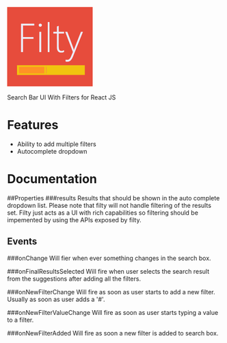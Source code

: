 <img src="https://raw.githubusercontent.com/Raathigesh/Filty/master/wiki/Filty%20Logo.fw.png" width="200">

Search Bar UI With Filters for React JS

# Features
- Ability to add multiple filters
- Autocomplete dropdown

# Documentation 
##Properties
###results
Results that should be shown in the auto complete dropdown list. Please note that filty will not handle filtering of the results set. Filty just acts as a UI with rich capabilities so filtering should be impemented by using the APIs exposed by filty.

## Events
###onChange
Will fier when ever something changes in the search box.

###onFinalResultsSelected
Will fire when user selects the search result from the suggestions after adding all the filters.

###onNewFilterChange
Will fire as soon as user starts to add a new filter. Usually as soon as user adds a '#'.

###onNewFilterValueChange
Will fire as soon as user starts typing a value to a filter.

###onNewFilterAdded
Will fire as soon a new filter is added to search box.


